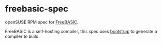 # freebasic-spec

openSUSE RPM spec for [FreeBASIC](https://freebasic.net/).

FreeBASIC is a self-hosting compiler, this spec uses [bootstrap](https://www.freebasic.net/wiki/DevBootstrap) to generate a compiler to build.
